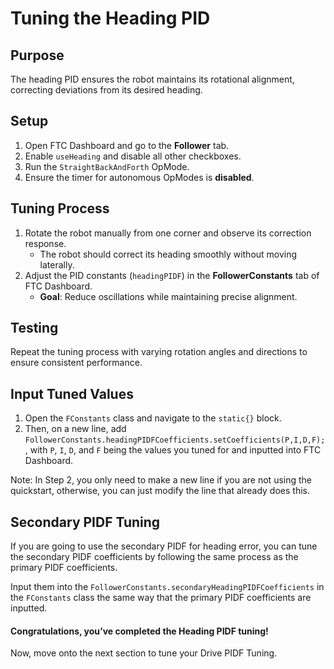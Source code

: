 # Tuning the Heading PID

## Purpose

The heading PID ensures the robot maintains its rotational alignment, correcting deviations from its desired heading.



## Setup

1. Open FTC Dashboard and go to the **Follower** tab.
2. Enable `useHeading` and disable all other checkboxes.
3. Run the `StraightBackAndForth` OpMode.
4. Ensure the timer for autonomous OpModes is **disabled**.



## Tuning Process

1. Rotate the robot manually from one corner and observe its correction response.
    - The robot should correct its heading smoothly without moving laterally.
2. Adjust the PID constants (`headingPIDF`) in the **FollowerConstants** tab of FTC Dashboard.
    - **Goal**: Reduce oscillations while maintaining precise alignment.



## Testing

Repeat the tuning process with varying rotation angles and directions to ensure consistent performance.



## Input Tuned Values

1. Open the `FConstants` class and navigate to the `static{}` block.
2. Then, on a new line, add `FollowerConstants.headingPIDFCoefficients.setCoefficients(P,I,D,F);`, with `P`, `I`, `D`, and `F` being the values you tuned for and inputted into FTC Dashboard.

Note: In Step 2, you only need to make a new line if you are not using the quickstart, otherwise, you can just modify the line that already does this.



## Secondary PIDF Tuning

If you are going to use the secondary PIDF for heading error, you can tune the secondary PIDF coefficients by following the same process as the primary PIDF coefficients.  

Input them into the `FollowerConstants.secondaryHeadingPIDFCoefficients` in the `FConstants` class the same way that the primary PIDF coefficients are inputted.



#### Congratulations, you’ve completed the Heading PIDF tuning!
Now, move onto the next section to tune your Drive PIDF Tuning.

